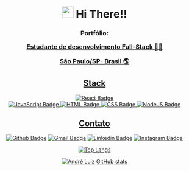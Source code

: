 <h1 align="center"><img src="https://emojis.slackmojis.com/emojis/images/1531849430/4246/blob-sunglasses.gif?1531849430" width="30"/> Hi There!! </h1>

<div align="center">
  
  <h3>Portfólio: <a href="p</a></h3>

    <img
    src='https://media4.giphy.com/media/unQ3IJU2RG7DO/giphy.gif'
    width='250'>


</div>

<div align="center">

  **Estudante de desenvolvimento Full-Stack :man_technologist:**
    
  **São Paulo/SP- Brasil :earth_americas:**
  
</div>

<div align="center">
  
  ## Stack
  
  ![React Badge](https://img.shields.io/badge/react-DD0031?style=for-the-badge&logo=react&logoColor=white)  
  ![JavaScript Badge](https://img.shields.io/badge/JavaScript-F7DF1E?style=for-the-badge&logo=javascript&logoColor=black)
  ![HTML Badge](https://img.shields.io/badge/HTML-239120?style=for-the-badge&logo=html5&logoColor=white)
  ![CSS Badge](https://img.shields.io/badge/CSS-239120?&style=for-the-badge&logo=css3&logoColor=white)
  ![NodeJS Badge](https://img.shields.io/badge/Node.js-43853D?style=for-the-badge&logo=node.js&logoColor=white)
  
  ## Contato
  
  [![Github Badge](https://img.shields.io/badge/GitHub-100000?style=for-the-badge&logo=github&logoColor=white)](https://github.com/DehLuizSantos)
  [![Gmail Badge](https://img.shields.io/badge/Gmail-D14836?style=for-the-badge&logo=gmail&logoColor=white)](mailto:and_consul@outlook.com)
  [![Linkedin Badge](https://img.shields.io/badge/LinkedIn-0077B5?style=for-the-badge&logo=linkedin&logoColor=white)](https://www.linkedin.com/in/andr%C3%A9-luiz-844207102/)
  [![Instagram Badge](https://img.shields.io/badge/Instagram-E4405F?style=for-the-badge&logo=instagram&logoColor=white)](https://www.instagram.com/and_bas7/)
  
  
</div>

<div align="center">
  
  [![Top Langs](https://github-readme-stats.vercel.app/api/top-langs/?username=DehLuizSantos&layout=compact)](https://github.com/DehLuizSantos)

</div>

<div align="center">
  
  [![André Luiz GitHub stats](https://github-readme-stats.vercel.app/api?username=DehLuizSantos&hide=contribs,issues&show_icons=true)](https://github.com/DehLuizSantos)
  
</div>
